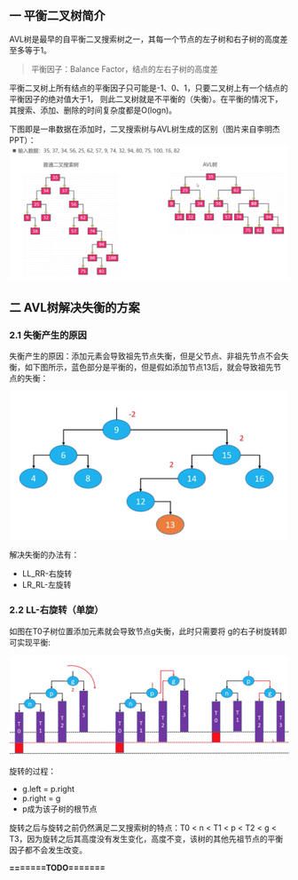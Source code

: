## 一 平衡二叉树简介

AVL树是最早的自平衡二叉搜索树之一，其每一个节点的左子树和右子树的高度差至多等于1。  

> 平衡因子：Balance Factor，结点的左右子树的高度差

平衡二叉树上所有结点的平衡因子只可能是-1、0、1，只要二叉树上有一个结点的平衡因子的绝对值大于1， 则此二叉树就是不平衡的（失衡）。在平衡的情况下，其搜索、添加、删除的时间复杂度都是O(logn)。  

下图即是一串数据在添加时，二叉搜索树与AVL树生成的区别（图片来自李明杰PPT）：  
![](../images/structure/avl-01.png)  

## 二 AVL树解决失衡的方案

### 2.1 失衡产生的原因

失衡产生的原因：添加元素会导致祖先节点失衡，但是父节点、非祖先节点不会失衡，如下图所示，蓝色部分是平衡的，但是假如添加节点13后，就会导致祖先节点的失衡：  

![](../images/structure/avl-02.png)     

解决失衡的办法有：
- LL_RR-右旋转
- LR_RL-左旋转

### 2.2 LL-右旋转（单旋）

如图在T0子树位置添加元素就会导致节点g失衡，此时只需要将 g的右子树旋转即可实现平衡:  

![](../images/structure/avl-03.png)    

旋转的过程：
- g.left = p.right
- p.right = g
- p成为该子树的根节点

旋转之后与旋转之前仍然满足二叉搜索树的特点：T0 < n < T1 < p < T2 < g < T3，因为旋转之后其高度没有发生变化，高度不变，该树的其他先祖节点的平衡因子都不会发生改变。  



**=======TODO=======**




